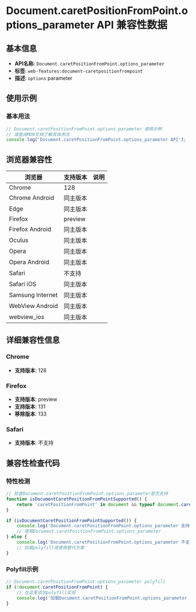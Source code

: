 # Document.caretPositionFromPoint.options_parameter API 兼容性数据

## 基本信息

- **API名称**: `Document.caretPositionFromPoint.options_parameter`
- **标签**: `web-features:document-caretpositionfrompoint`
- **描述**: `options` parameter

## 使用示例

### 基本用法

```javascript
// Document.caretPositionFromPoint.options_parameter 使用示例
// 请查阅MDN文档了解具体用法
console.log('Document.caretPositionFromPoint.options_parameter API');
```

## 浏览器兼容性

| 浏览器 | 支持版本 | 说明 |
|--------|----------|------|
| Chrome | 128 |  |
| Chrome Android | 同主版本 |  |
| Edge | 同主版本 |  |
| Firefox | preview |  |
| Firefox Android | 同主版本 |  |
| Oculus | 同主版本 |  |
| Opera | 同主版本 |  |
| Opera Android | 同主版本 |  |
| Safari | 不支持 |  |
| Safari iOS | 同主版本 |  |
| Samsung Internet | 同主版本 |  |
| WebView Android | 同主版本 |  |
| webview_ios | 同主版本 |  |

## 详细兼容性信息

### Chrome

- **支持版本**: 128

### Firefox

- **支持版本**: preview
- **支持版本**: 131
- **移除版本**: 133

### Safari

- **支持版本**: 不支持

## 兼容性检查代码

### 特性检测

```javascript
// 检查Document.caretPositionFromPoint.options_parameter是否支持
function isDocumentCaretPositionFromPointSupported() {
    return 'caretPositionFromPoint' in document && typeof document.caretPositionFromPoint === 'function';
}

if (isDocumentCaretPositionFromPointSupported()) {
    console.log('Document.caretPositionFromPoint.options_parameter 支持');
    // 使用Document.caretPositionFromPoint.options_parameter
} else {
    console.log('Document.caretPositionFromPoint.options_parameter 不支持，需要polyfill');
    // 加载polyfill或使用替代方案
}
```

### Polyfill示例

```javascript
// Document.caretPositionFromPoint.options_parameter polyfill
if (!document.caretPositionFromPoint) {
    // 在这里添加polyfill实现
    console.log('加载Document.caretPositionFromPoint.options_parameter polyfill');
}
```

